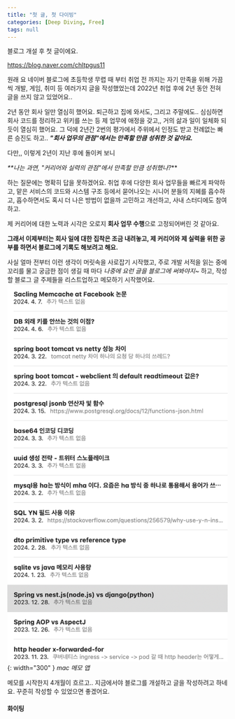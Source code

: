 ```yaml
---
title: "첫 글, 첫 다이빙"
categories: [Deep Diving, Free]
tags: null
---
```


블로그 개설 후 첫 글이에요.

https://blog.naver.com/chltpgus11

원래 요 네이버 블로그에 초등학생 무렵 때 부터 취업 전 까지는 자기 만족을 위해 가끔씩 개발, 게임, 취미 등 여러가지 글을 작성했었는데
2022년 취업 후에 2년 동안 전혀 글을 쓰지 않고 있었어요..

2년 동안 회사 일만 열심히 했어요. 퇴근하고 집에 와서도, 그리고 주말에도.. 심심하면 회사 코드를 정리하고 위키를 쓰는 등 제 업무에 애정을 갖고,, 거의 삶과 일이 일체화 되듯이 열심히 했어요. 그 덕에 2년간 2번의 평가에서 주위에서 인정도 받고 전례없는 빠른 승진도 하고.. 
**_"회사 업무의 관점"에서는 만족할 만큼 성취한 것 같아요._**

다만,, 이렇게 2년이 지난 후에 돌이켜 보니

_**나는 과연, "커리어와 실력의 관점"에서 만족할 만큼 성취했나?_**

하는 질문에는 명확히 답을 못하겠어요.
취업 후에 다양한 회사 업무들을 빠르게 파악하고, 맡은 서비스의 코드와 시스템 구조 등에서 묻어나오는 시니어 분들의 지혜를 흡수하고, 흡수하면서도 혹시 더 나은 방법이 없을까 고민하고 개선하고, 사내 스터디에도 참여하고.

제 커리어에 대한 노력과 시각은 오로지 **회사 업무 수행**으로 고정되어버린 것 같아요.

**그래서 이제부터는 회사 일에 대한 집착은 조금 내려놓고, 제 커리어와 제 실력을 위한 공부를 하면서 블로그에 기록도 해보려고 해요.**

사실 얼마 전부터 이런 생각이 머릿속을 사로잡기 시작했고, 주로 개발 서적을 읽는 중에 꼬리를 물고 궁금한 점이 생길 때 마다 _나중에 요런 글을 블로그에 써봐야지~_ 하고, 작성할 블로그 글 주제들을 리스트업하고 메모하기 시작했어요.
![image](/assets/img/2024-04-26-첫-글/Pasted-image-20240426144347.png){: width="300" }
_mac 메모 앱_

메모를 시작한지 4개월이 흐르고.. 지금에서야 블로그를 개설하고 글을 작성하려고 하네요.
꾸준히 작성할 수 있었으면 좋겠어요.

#### 화이팅